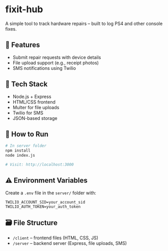 # fixit-hub

A simple tool to track hardware repairs – built to log PS4 and other console fixes.

## 🔧 Features
- Submit repair requests with device details
- File upload support (e.g., receipt photos)
- SMS notifications using Twilio

## 🧰 Tech Stack
- Node.js + Express
- HTML/CSS frontend
- Multer for file uploads
- Twilio for SMS
- JSON-based storage

## 🚀 How to Run

```bash
# In server folder
npm install
node index.js

# Visit: http://localhost:3000
```

## ⚠️ Environment Variables

Create a `.env` file in the `server/` folder with:

```
TWILIO_ACCOUNT_SID=your_account_sid
TWILIO_AUTH_TOKEN=your_auth_token
```

## 🗃 File Structure

- `/client` – frontend files (HTML, CSS, JS)
- `/server` – backend server (Express, file uploads, SMS)
